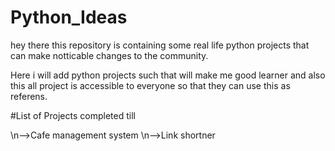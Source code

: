 # Python_Ideas
hey  there this repository is containing some real life python projects that can make notticable changes to the community.

Here i will add python projects such that will make me good learner and also this all project is accessible to everyone so that they can use this as referens.

#List of Projects completed till


\n-->Cafe management system
\n-->Link shortner 
